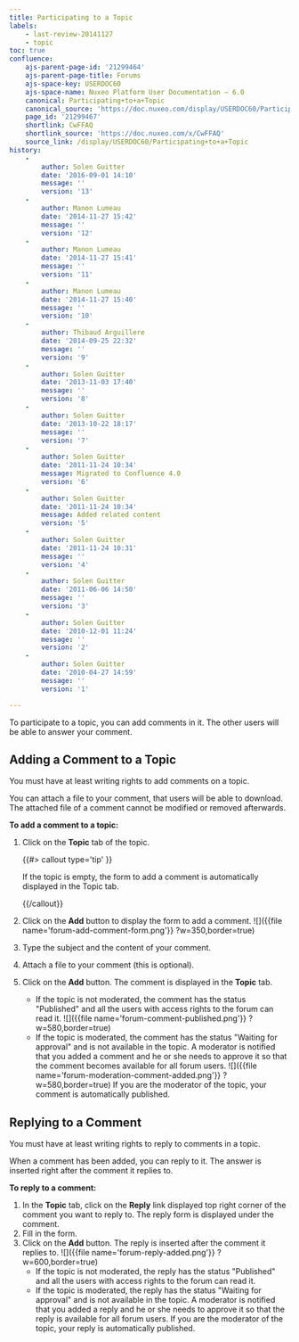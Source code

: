 ```yaml
---
title: Participating to a Topic
labels:
    - last-review-20141127
    - topic
toc: true
confluence:
    ajs-parent-page-id: '21299464'
    ajs-parent-page-title: Forums
    ajs-space-key: USERDOC60
    ajs-space-name: Nuxeo Platform User Documentation — 6.0
    canonical: Participating+to+a+Topic
    canonical_source: 'https://doc.nuxeo.com/display/USERDOC60/Participating+to+a+Topic'
    page_id: '21299467'
    shortlink: CwFFAQ
    shortlink_source: 'https://doc.nuxeo.com/x/CwFFAQ'
    source_link: /display/USERDOC60/Participating+to+a+Topic
history:
    - 
        author: Solen Guitter
        date: '2016-09-01 14:10'
        message: ''
        version: '13'
    - 
        author: Manon Lumeau
        date: '2014-11-27 15:42'
        message: ''
        version: '12'
    - 
        author: Manon Lumeau
        date: '2014-11-27 15:41'
        message: ''
        version: '11'
    - 
        author: Manon Lumeau
        date: '2014-11-27 15:40'
        message: ''
        version: '10'
    - 
        author: Thibaud Arguillere
        date: '2014-09-25 22:32'
        message: ''
        version: '9'
    - 
        author: Solen Guitter
        date: '2013-11-03 17:40'
        message: ''
        version: '8'
    - 
        author: Solen Guitter
        date: '2013-10-22 18:17'
        message: ''
        version: '7'
    - 
        author: Solen Guitter
        date: '2011-11-24 10:34'
        message: Migrated to Confluence 4.0
        version: '6'
    - 
        author: Solen Guitter
        date: '2011-11-24 10:34'
        message: Added related content
        version: '5'
    - 
        author: Solen Guitter
        date: '2011-11-24 10:31'
        message: ''
        version: '4'
    - 
        author: Solen Guitter
        date: '2011-06-06 14:50'
        message: ''
        version: '3'
    - 
        author: Solen Guitter
        date: '2010-12-01 11:24'
        message: ''
        version: '2'
    - 
        author: Solen Guitter
        date: '2010-04-27 14:59'
        message: ''
        version: '1'

---
```

To participate to a topic, you can add comments in it. The other users will be able to answer your comment.

## Adding a Comment to a Topic

You must have at least writing rights to add comments on a topic.

You can attach a file to your comment, that users will be able to download. The attached file of a comment cannot be modified or removed afterwards.

**To add a comment to a topic:**

1.  Click on the **Topic** tab of the topic.

    {{#> callout type='tip' }}

    If the topic is empty, the form to add a comment is automatically displayed in the Topic tab.

    {{/callout}}
2.  Click on the **Add** button to display the form to add a comment.
    ![]({{file name='forum-add-comment-form.png'}} ?w=350,border=true)
3.  Type the subject and the content of your comment.
4.  Attach a file to your comment (this is optional).
5.  Click on the **Add** button.
    The comment is displayed in the **Topic** tab.
    *   If the topic is not moderated, the comment has the status "Published" and all the users with access rights to the forum can read it.
        ![]({{file name='forum-comment-published.png'}} ?w=580,border=true)
    *   If the topic is moderated, the comment has the status "Waiting for approval" and is not available in the topic. A moderator is notified that you added a comment and he or she needs to approve it so that the comment becomes available for all forum users.
        ![]({{file name='forum-moderation-comment-added.png'}} ?w=580,border=true)
        If you are the moderator of the topic, your comment is automatically published.

## Replying to a Comment

You must have at least writing rights to reply to comments in a topic.

When a comment has been added, you can reply to it. The answer is inserted right after the comment it replies to.

**To reply to a comment:**

1.  In the **Topic** tab, click on the **Reply** link displayed top right corner of the comment you want to reply to.
    The reply form is displayed under the comment.
2.  Fill in the form.
3.  Click on the **Add** button.
    The reply is inserted after the comment it replies to.
    ![]({{file name='forum-reply-added.png'}} ?w=600,border=true)
    *   If the topic is not moderated, the reply has the status "Published" and all the users with access rights to the forum can read it.
    *   If the topic is moderated, the reply has the status "Waiting for approval" and is not available in the topic. A moderator is notified that you added a reply and he or she needs to approve it so that the reply is available for all forum users.
        If you are the moderator of the topic, your reply is automatically published.

&nbsp;
